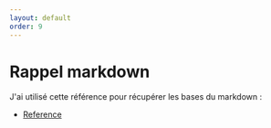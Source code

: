 ```yaml
---
layout: default
order: 9
---
```


# Rappel markdown

J'ai utilisé cette référence pour récupérer les bases du markdown :

- [Reference](https://www.markdownguide.org/)
<!-- new slide -->
